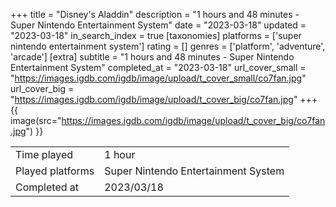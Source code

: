 +++
title = "Disney's Aladdin"
description = "1 hours and 48 minutes - Super Nintendo Entertainment System"
date = "2023-03-18"
updated = "2023-03-18"
in_search_index = true
[taxonomies]
platforms = ['super nintendo entertainment system']
rating = []
genres = ['platform', 'adventure', 'arcade']
[extra]
subtitle = "1 hours and 48 minutes - Super Nintendo Entertainment System"
completed_at = "2023-03-18"
url_cover_small = "https://images.igdb.com/igdb/image/upload/t_cover_small/co7fan.jpg"
url_cover_big = "https://images.igdb.com/igdb/image/upload/t_cover_big/co7fan.jpg"
+++
{{ image(src="https://images.igdb.com/igdb/image/upload/t_cover_big/co7fan.jpg") }}

|              |            |
| ------------ | ---------- |
| Time played  | 1 hour |
| Played platforms    | Super Nintendo Entertainment System |
| Completed at | 2023/03/18 |


